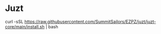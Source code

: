 # Juzt

curl -sSL https://raw.githubusercontent.com/SummitSailors/EZPZ/juzt/juzt-core/main/install.sh | bash
